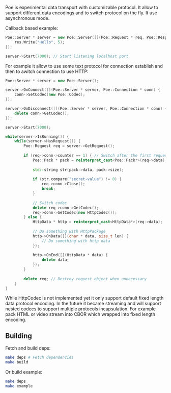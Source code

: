 Poe is experimental data transport with customizable protocol. It allow to support
different data encodings and to switch protocol on the fly. It use asynchronous
mode.

Callback based example:

```cpp
Poe::Server * server = new Poe::Server([](Poe::Request * req, Poe::Response * res){
    res.Write("Hello", 5);
});

server->Start(7000); // Start listening localhost port
```

For example it allow to use some text protocol for connection establish and then
to awitch connection to use HTTP:

```cpp
Poe::Server * server = new Poe::Server();

server->OnConnect([](Poe::Server * server, Poe::Connection * conn) {
    conn->SetCodec(new Poe::Codec);
});

server->OnDisconnect([](Poe::Server * server, Poe::Connection * conn) {
    delete conn->GetCodec();
});

server->Start(7000);

while(server->IsRunning()) {
    while(server->HasRequest()) {
        Poe::Request req = server->GetRequest();
        
        if (req->conn->counter == 1) { // Switch after the first request
            Poe::Pack * pack = reinterpret_cast<Poe::Pack*>(req->data);
            
            std::string str(pack->data, pack->size);
            
            if (str.compare("secret-value") != 0) {
                req->conn->Close();
                break;
            }
            
            // Switch codec
            delete req->conn->GetCodec();
            req->conn->SetCodec(new HttpCodec());
        } else {
            HttpData * http = reinterpret_cast<HttpData*>(req->data);
            
            // Do something with HttpPackage
            http->OnData([](char * data, size_t len) {
                // Do something with http data
            });
            
            http->OnEnd([](HttpData * data) {
                delete data;
            });
        }
        
        delete req; // Destroy request object when unnecessary
    }
}

```

While HttpCodec is not implemented yet it only support default fixed length
data protocol encoding. In the future it became streaming and will support 
nested codecs to support multiple protocols incapsulation. For example
pack HTML or video stream into CBOR which wrapped into fixed length encoding.

## Building

Fetch and build deps:

```bash
make deps # Fetch dependencies
make build
```

Or build example:

```bash
make deps
make example
```